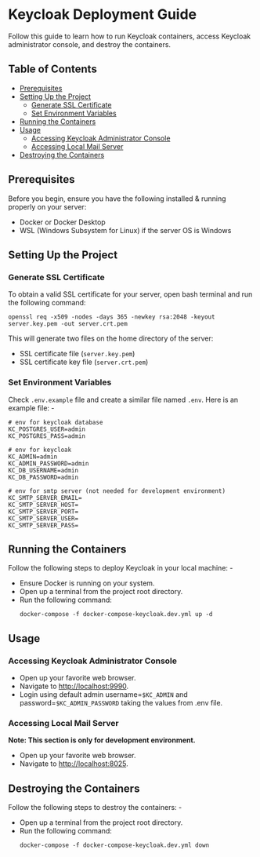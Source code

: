 # Keycloak Deployment Guide

Follow this guide to learn how to run Keycloak containers, access Keycloak administrator console, and destroy the containers.

## Table of Contents

- [Prerequisites](#prerequisites)
- [Setting Up the Project](#setting-up-the-project)
  - [Generate SSL Certificate](#generate-ssl-certificate)
  - [Set Environment Variables](#set-environment-variables)
- [Running the Containers](#running-the-containers)
- [Usage](#usage)
  - [Accessing Keycloak Administrator Console](#accessing-keycloak-administrator-console)
  - [Accessing Local Mail Server](#accessing-local-mail-server)
- [Destroying the Containers](#destroying-the-containers)

## Prerequisites

Before you begin, ensure you have the following installed & running properly on your server:

- Docker or Docker Desktop
- WSL (Windows Subsystem for Linux) if the server OS is Windows

## Setting Up the Project

### Generate SSL Certificate

To obtain a valid SSL certificate for your server, open bash terminal and run the following command:

```
openssl req -x509 -nodes -days 365 -newkey rsa:2048 -keyout server.key.pem -out server.crt.pem
```

This will generate two files on the home directory of the server:
- SSL certificate file (`server.key.pem`)
- SSL certificate key file (`server.crt.pem`)

### Set Environment Variables

Check `.env.example` file and create a similar file named `.env`.
Here is an example file: -
```
# env for keycloak database
KC_POSTGRES_USER=admin
KC_POSTGRES_PASS=admin

# env for keycloak
KC_ADMIN=admin
KC_ADMIN_PASSWORD=admin
KC_DB_USERNAME=admin
KC_DB_PASSWORD=admin

# env for smtp server (not needed for development environment)
KC_SMTP_SERVER_EMAIL=
KC_SMTP_SERVER_HOST=
KC_SMTP_SERVER_PORT=
KC_SMTP_SERVER_USER=
KC_SMTP_SERVER_PASS=
```

## Running the Containers

Follow the following steps to deploy Keycloak in your local machine: -

- Ensure Docker is running on your system.
- Open up a terminal from the project root directory.
- Run the following command:
  ```
  docker-compose -f docker-compose-keycloak.dev.yml up -d
  ```

## Usage

### Accessing Keycloak Administrator Console

- Open up your favorite web browser.
- Navigate to [http://localhost:9990](http://localhost:9990).
- Login using default admin username=`$KC_ADMIN` and password=`$KC_ADMIN_PASSWORD` taking the values from .env file.

### Accessing Local Mail Server

**Note: This section is only for development environment.**

- Open up your favorite web browser.
- Navigate to [http://localhost:8025](http://localhost:8025).

## Destroying the Containers

Follow the following steps to destroy the containers: -

- Open up a terminal from the project root directory.
- Run the following command:
  ```
  docker-compose -f docker-compose-keycloak.dev.yml down
  ```
